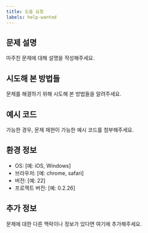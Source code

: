 ```yaml
---
title: 도움 요청
labels: help-wanted
---
```


## 문제 설명

마주친 문제에 대해 설명을 작성해주세요.

## 시도해 본 방법들

문제를 해결하기 위해 시도해 본 방법들을 알려주세요.

## 예시 코드

가능한 경우, 문제 재현이 가능한 예시 코드를 첨부해주세요.

## 환경 정보

- OS: [예: iOS, Windows]
- 브라우저: [예: chrome, safari]
- 버전: [예: 22]
- 프로젝트 버전: [예: 0.2.26]

## 추가 정보

문제에 대한 다른 맥락이나 정보가 있다면 여기에 추가해주세요.
